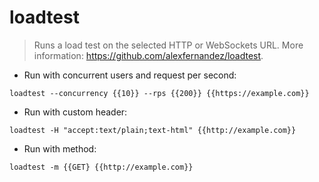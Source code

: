# loadtest

> Runs a load test on the selected HTTP or WebSockets URL.
> More information: <https://github.com/alexfernandez/loadtest>.

- Run with concurrent users and request per second:

`loadtest --concurrency {{10}} --rps {{200}} {{https://example.com}}`

- Run with custom header:

`loadtest -H "accept:text/plain;text-html" {{http://example.com}}`

- Run with method:

`loadtest -m {{GET} {{http://example.com}}`
